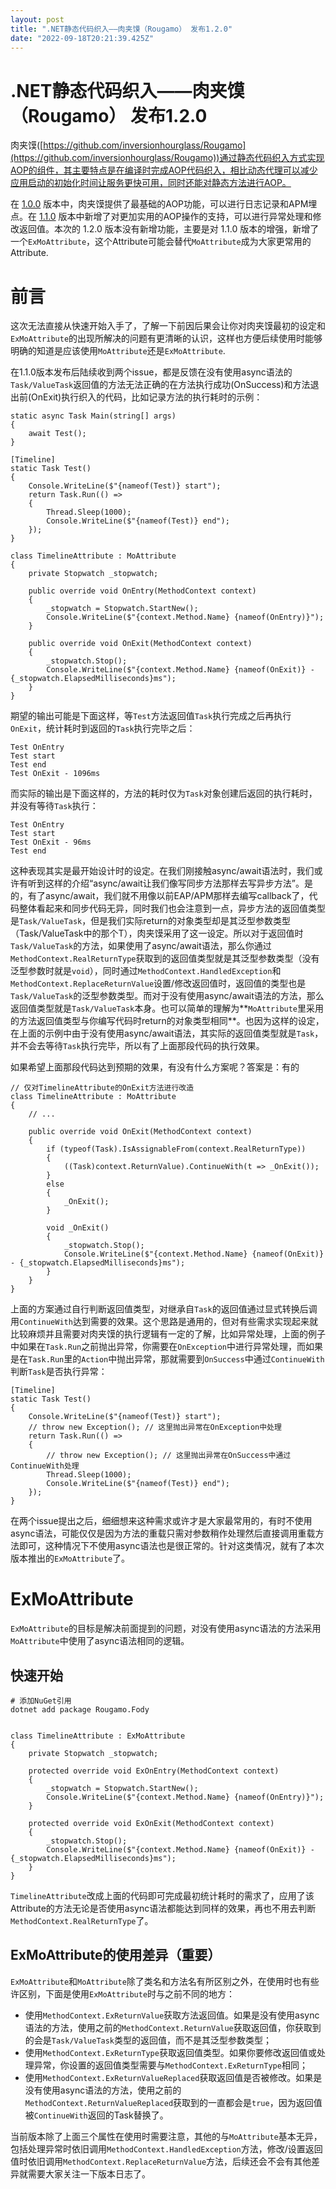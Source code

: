 ```yaml
---
layout: post
title: ".NET静态代码织入——肉夹馍（Rougamo） 发布1.2.0"
date: "2022-09-18T20:21:39.425Z"
---
```

.NET静态代码织入——肉夹馍（Rougamo） 发布1.2.0
================================

肉夹馍([https://github.com/inversionhourglass/Rougamo](https://github.com/inversionhourglass/Rougamo))通过静态代码织入方式实现AOP的组件，其主要特点是在编译时完成AOP代码织入，相比动态代理可以减少应用启动的初始化时间让服务更快可用，同时还能对静态方法进行AOP。

在 [1.0.0](https://www.cnblogs.com/nigture/p/15712899.html) 版本中，肉夹馍提供了最基础的AOP功能，可以进行日志记录和APM埋点。在 [1.1.0](https://www.cnblogs.com/nigture/p/16542420.html) 版本中新增了对更加实用的AOP操作的支持，可以进行异常处理和修改返回值。本次的 1.2.0 版本没有新增功能，主要是对 1.1.0 版本的增强，新增了一个`ExMoAttribute`，这个Attribute可能会替代`MoAttribute`成为大家更常用的Attribute.

前言
==

这次无法直接从快速开始入手了，了解一下前因后果会让你对肉夹馍最初的设定和`ExMoAttribute`的出现所解决的问题有更清晰的认识，这样也方便后续使用时能够明确的知道是应该使用`MoAttribute`还是`ExMoAttribute`.

在1.1.0版本发布后陆续收到两个issue，都是反馈在没有使用async语法的`Task/ValueTask`返回值的方法无法正确的在方法执行成功(OnSuccess)和方法退出前(OnExit)执行织入的代码，比如记录方法的执行耗时的示例：

    static async Task Main(string[] args)
    {
        await Test();
    }
    
    [Timeline]
    static Task Test()
    {
        Console.WriteLine($"{nameof(Test)} start");
        return Task.Run(() =>
        {
            Thread.Sleep(1000);
            Console.WriteLine($"{nameof(Test)} end");
        });
    }
    
    class TimelineAttribute : MoAttribute
    {
        private Stopwatch _stopwatch;
    
        public override void OnEntry(MethodContext context)
        {
            _stopwatch = Stopwatch.StartNew();
            Console.WriteLine($"{context.Method.Name} {nameof(OnEntry)}");
        }
    
        public override void OnExit(MethodContext context)
        {
            _stopwatch.Stop();
            Console.WriteLine($"{context.Method.Name} {nameof(OnExit)} - {_stopwatch.ElapsedMilliseconds}ms");
        }
    }
    

期望的输出可能是下面这样，等`Test`方法返回值`Task`执行完成之后再执行`OnExit`，统计耗时到返回的`Task`执行完毕之后：

    Test OnEntry
    Test start
    Test end
    Test OnExit - 1096ms
    

而实际的输出是下面这样的，方法的耗时仅为`Task`对象创建后返回的执行耗时，并没有等待`Task`执行：

    Test OnEntry
    Test start
    Test OnExit - 96ms
    Test end
    

这种表现其实是最开始设计时的设定。在我们刚接触async/await语法时，我们或许有听到这样的介绍“async/await让我们像写同步方法那样去写异步方法”。是的，有了async/await，我们就不用像以前EAP/APM那样去编写callback了，代码整体看起来和同步代码无异，同时我们也会注意到一点，异步方法的返回值类型是`Task/ValueTask`，但是我们实际return的对象类型却是其泛型参数类型（Task/ValueTask中的那个T），肉夹馍采用了这一设定。所以对于返回值时`Task/ValueTask`的方法，如果使用了async/await语法，那么你通过`MethodContext.RealReturnType`获取到的返回值类型就是其泛型参数类型（没有泛型参数时就是`void`），同时通过`MethodContext.HandledException`和`MethodContext.ReplaceReturnValue`设置/修改返回值时，返回值的类型也是`Task/ValueTask`的泛型参数类型。而对于没有使用async/await语法的方法，那么返回值类型就是`Task/ValueTask`本身。也可以简单的理解为**`MoAttribute`里采用的方法返回值类型与你编写代码时return的对象类型相同**。也因为这样的设定，在上面的示例中由于没有使用async/await语法，其实际的返回值类型就是`Task`，并不会去等待`Task`执行完毕，所以有了上面那段代码的执行效果。

如果希望上面那段代码达到预期的效果，有没有什么方案呢？答案是：有的

    // 仅对TimelineAttribute的OnExit方法进行改造
    class TimelineAttribute : MoAttribute
    {
        // ...
    
        public override void OnExit(MethodContext context)
        {
            if (typeof(Task).IsAssignableFrom(context.RealReturnType))
            {
                ((Task)context.ReturnValue).ContinueWith(t => _OnExit());
            }
            else
            {
                _OnExit();
            }
    
            void _OnExit()
            {
                _stopwatch.Stop();
                Console.WriteLine($"{context.Method.Name} {nameof(OnExit)} - {_stopwatch.ElapsedMilliseconds}ms");
            }
        }
    }
    

上面的方案通过自行判断返回值类型，对继承自`Task`的返回值通过显式转换后调用`ContinueWith`达到需要的效果。这个思路是通用的，但对有些需求实现起来就比较麻烦并且需要对肉夹馍的执行逻辑有一定的了解，比如异常处理，上面的例子中如果在`Task.Run`之前抛出异常，你需要在`OnException`中进行异常处理，而如果是在`Task.Run`里的`Action`中抛出异常，那就需要到`OnSuccess`中通过`ContinueWith`判断`Task`是否执行异常：

    [Timeline]
    static Task Test()
    {
        Console.WriteLine($"{nameof(Test)} start");
        // throw new Exception(); // 这里抛出异常在OnException中处理
        return Task.Run(() =>
        {
            // throw new Exception(); // 这里抛出异常在OnSuccess中通过ContinueWith处理
            Thread.Sleep(1000);
            Console.WriteLine($"{nameof(Test)} end");
        });
    }
    

在两个issue提出之后，细细想来这种需求或许才是大家最常用的，有时不使用async语法，可能仅仅是因为方法的重载只需对参数稍作处理然后直接调用重载方法即可，这种情况下不使用async语法也是很正常的。针对这类情况，就有了本次版本推出的`ExMoAttribute`了。

ExMoAttribute
=============

`ExMoAttribute`的目标是解决前面提到的问题，对没有使用async语法的方法采用`MoAttribute`中使用了async语法相同的逻辑。

快速开始
----

    # 添加NuGet引用
    dotnet add package Rougamo.Fody
    

    class TimelineAttribute : ExMoAttribute
    {
        private Stopwatch _stopwatch;
    
        protected override void ExOnEntry(MethodContext context)
        {
            _stopwatch = Stopwatch.StartNew();
            Console.WriteLine($"{context.Method.Name} {nameof(OnEntry)}");
        }
    
        protected override void ExOnExit(MethodContext context)
        {
            _stopwatch.Stop();
            Console.WriteLine($"{context.Method.Name} {nameof(OnExit)} - {_stopwatch.ElapsedMilliseconds}ms");
        }
    }
    

`TimelineAttribute`改成上面的代码即可完成最初统计耗时的需求了，应用了该Attribute的方法无论是否使用async语法都能达到同样的效果，再也不用去判断`MethodContext.RealReturnType`了。

ExMoAttribute的使用差异（重要）
----------------------

`ExMoAttribute`和`MoAttribute`除了类名和方法名有所区别之外，在使用时也有些许区别，下面是使用`ExMoAttribute`时与之前不同的地方：

*   使用`MethodContext.ExReturnValue`获取方法返回值。如果是没有使用async语法的方法，使用之前的`MethodContext.ReturnValue`获取返回值，你获取到的会是`Task/ValueTask`类型的返回值，而不是其泛型参数类型；
*   使用`MethodContext.ExReturnType`获取返回值类型。如果你要修改返回值或处理异常，你设置的返回值类型需要与`MethodContext.ExReturnType`相同；
*   使用`MethodContext.ExReturnValueReplaced`获取返回值是否被修改。如果是没有使用async语法的方法，使用之前的`MethodContext.ReturnValueReplaced`获取到的一直都会是`true`，因为返回值被`ContinueWith`返回的Task替换了。

当前版本除了上面三个属性在使用时需要注意，其他的与`MoAttribute`基本无异，包括处理异常时依旧调用`MethodContext.HandledException`方法，修改/设置返回值时依旧调用`MethodContext.ReplaceReturnValue`方法，后续还会不会有其他差异就需要大家关注一下版本日志了。